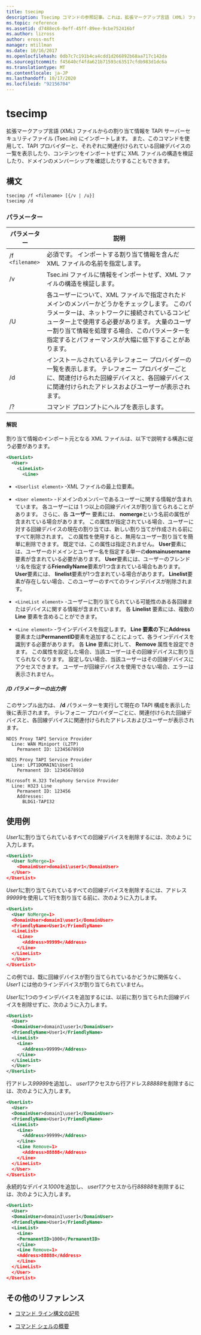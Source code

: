 ```yaml
---
title: tsecimp
description: Tsecimp コマンドの参照記事。これは、拡張マークアップ言語 (XML) ファイルからの割り当て情報を TAPI サーバーセキュリティファイル (Tsec.ini) にインポートします。
ms.topic: reference
ms.assetid: d7488ec6-0eff-45ff-89ee-9cbe752416bf
ms.author: lizross
author: eross-msft
manager: mtillman
ms.date: 10/16/2017
ms.openlocfilehash: 0db7c7c191b4ca4cdd1d266892b68aa717c142da
ms.sourcegitcommit: f45640cf4fda621b71593c63517cfdb983d1dc6a
ms.translationtype: MT
ms.contentlocale: ja-JP
ms.lasthandoff: 10/17/2020
ms.locfileid: "92156704"
---
```

# <a name="tsecimp"></a>tsecimp

拡張マークアップ言語 (XML) ファイルからの割り当て情報を TAPI サーバーセキュリティファイル (Tsec.ini) にインポートします。 また、このコマンドを使用して、TAPI プロバイダーと、それぞれに関連付けられている回線デバイスの一覧を表示したり、コンテンツをインポートせずに XML ファイルの構造を検証したり、ドメインのメンバーシップを確認したりすることもできます。

## <a name="syntax"></a>構文

```
tsecimp /f <filename> [{/v | /u}]
tsecimp /d
```

### <a name="parameters"></a>パラメーター

| パラメーター | 説明 |
|--|--|
| /f `<filename>` | 必須です。 インポートする割り当て情報を含んだ XML ファイルの名前を指定します。 |
| /v | Tsec.ini ファイルに情報をインポートせず、XML ファイルの構造を検証します。 |
| /U | 各ユーザーについて、XML ファイルで指定されたドメインのメンバーかどうかをチェックします。 このパラメーターは、ネットワークに接続されているコンピューター上で使用する必要があります。 大量のユーザー割り当て情報を処理する場合、このパラメーターを指定するとパフォーマンスが大幅に低下することがあります。 |
| /d | インストールされているテレフォニー プロバイダーの一覧を表示します。 テレフォニー プロバイダーごとに、関連付けられた回線デバイスと、各回線デバイスに関連付けられたアドレスおよびユーザーが表示されます。 |
| /? | コマンド プロンプトにヘルプを表示します。 |

#### <a name="remarks"></a>解説

割り当て情報のインポート元となる XML ファイルは、以下で説明する構造に従う必要があります。

```xml
<UserList>
  <User>
    <LineList>
      <Line>
```

- `<Userlist element>` -XML ファイルの最上位要素。

- `<User element>` -ドメインのメンバーであるユーザーに関する情報が含まれています。 各ユーザーには 1 つ以上の回線デバイスが割り当てられることがあります。 さらに、各 **ユーザー** 要素には、 **nomerge**という名前の属性が含まれている場合があります。 この属性が指定されている場合、ユーザーに対する回線デバイスの現在の割り当ては、新しい割り当てが作成される前にすべて削除されます。 この属性を使用すると、無用なユーザー割り当てを簡単に削除できます。 既定では、この属性は指定されません。 **User**要素には、ユーザーのドメインとユーザー名を指定する単一の**domainusername**要素が含まれている必要があります。 **User**要素には、ユーザーのフレンドリ名を指定する**FriendlyName**要素が1つ含まれている場合もあります。 **User**要素には、 **linelist**要素が1つ含まれている場合があります。 **Linelist**要素が存在しない場合、このユーザーのすべてのラインデバイスが削除されます。

- `<LineList element>` -ユーザーに割り当てられている可能性のある各回線またはデバイスに関する情報が含まれています。 各 **Linelist** 要素には、複数の **Line** 要素を含めることができます。

- `<Line element>` -ラインデバイスを指定します。 **Line 要素の下**に**Address**要素または**PermanentID**要素を追加することによって、各ラインデバイスを識別する必要があります。 各 **Line** 要素に対して、 **Remove** 属性を設定できます。 この属性を設定した場合、当該ユーザーはその回線デバイスに割り当てられなくなります。 設定しない場合、当該ユーザーはその回線デバイスにアクセスできます。 ユーザーが回線デバイスを使用できない場合、エラーは表示されません。

##### <a name="sample-output-for-d-parameter"></a>/D パラメーターの出力例

このサンプル出力は、 **/d** パラメーターを実行して現在の TAPI 構成を表示した後に表示されます。 テレフォニー プロバイダーごとに、関連付けられた回線デバイスと、各回線デバイスに関連付けられたアドレスおよびユーザーが表示されます。

```
NDIS Proxy TAPI Service Provider
  Line: WAN Miniport (L2TP)
    Permanent ID: 12345678910

NDIS Proxy TAPI Service Provider
  Line: LPT1DOMAIN1\User1
    Permanent ID: 12345678910

Microsoft H.323 Telephony Service Provider
  Line: H323 Line
    Permanent ID: 123456
    Addresses:
      BLDG1-TAPI32
```

## <a name="examples"></a>使用例

*User1*に割り当てられているすべての回線デバイスを削除するには、次のように入力します。

```xml
<UserList>
  <User NoMerge=1>
    <DomainUser>domain1\user1</DomainUser>
  </User>
</UserList>
```

*User1*に割り当てられているすべての回線デバイスを削除するには、アドレス*99999*を使用して1行を割り当てる前に、次のように入力します。

```xml
<UserList>
  <User NoMerge=1>
  <DomainUser>domain1\user1</DomainUser>
  <FriendlyName>User1</FriendlyName>
  <LineList>
    <Line>
      <Address>99999</Address>
    </Line>
  </LineList>
  </User>
</UserList>
```

この例では、既に回線デバイスが割り当てられているかどうかに関係なく、 *User1* には他のラインデバイスが割り当てられていません。

*User1*に1つのラインデバイスを追加するには、以前に割り当てられた回線デバイスを削除せずに、次のように入力します。

```xml
<UserList>
  <User>
  <DomainUser>domain1\user1</DomainUser>
  <FriendlyName>User1</FriendlyName>
  <LineList>
    <Line>
      <Address>99999</Address>
    </Line>
  </LineList>
  </User>
</UserList>
```

行アドレス*99999*を追加し、 *user1*アクセスから行アドレス*88888*を削除するには、次のように入力します。

```xml
<UserList>
  <User>
  <DomainUser>domain1\user1</DomainUser>
  <FriendlyName>User1</FriendlyName>
  <LineList>
    <Line>
      <Address>99999</Address>
    </Line>
    <Line Remove=1>
      <Address>88888</Address>
    </Line>
  </LineList>
  </User>
</UserList>
```

永続的なデバイス*1000*を追加し、 *user1*アクセスから行*88888*を削除するには、次のように入力します。

```xml
<UserList>
  <User>
  <DomainUser>domain1\user1</DomainUser>
  <FriendlyName>User1</FriendlyName>
  <LineList>
    <Line>
    <PermanentID>1000</PermanentID>
    </Line>
    <Line Remove=1>
    <Address>88888</Address>
    </Line>
  </LineList>
  </User>
</UserList>
```

## <a name="additional-references"></a>その他のリファレンス

- [コマンド ライン構文の記号](command-line-syntax-key.md)

- [コマンド シェルの概要](/previous-versions/windows/it-pro/windows-server-2003/cc737438(v=ws.10))

